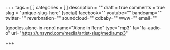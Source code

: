 +++
tags = [
]
categories = [
]
description = ""
draft = true
comments = true
slug = "unique-slug-here"
[social]
facebook=""
youtube=""
bandcamp=""
twitter=""
reverbnation=""
soundcloud=""
cdbaby=""
www=""
email=""

[goodies.alone-in-reno]
name="Alone in Reno"
type="mp3"
fa="fa-audio-o"
url="https://unsynd.com/media/artist-slug/media.mp3"

+++
